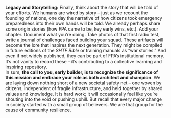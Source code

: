 **Legacy and Storytelling:** Finally, think about the story that will be told of your efforts. We humans are wired by story – just as we recount the founding of nations, one day the narrative of how citizens took emergency preparedness into their own hands will be told. We already perhaps share some origin stories (how FPA came to be, key early wins, etc.). Add your chapter. Document what you’re doing. Take photos of that first radio test, write a journal of challenges faced building your squad. These artifacts will become the lore that inspires the next generation. They might be compiled in future editions of the _SHTF Bible_ or training manuals as “war stories.” And even if not widely published, they can be part of FPA’s institutional memory. It’s not vanity to record these – it’s contributing to a collective learning and inspiring repository.  
In sum, **the call to you, early builder, is to recognize the significance of this mission and embrace your role as both architect and champion**. We are laying down nothing short of a new societal safety net – one woven by citizens, independent of fragile infrastructure, and held together by shared values and knowledge. It is hard work; it will occasionally feel like you’re shouting into the void or pushing uphill. But recall that every major change in society started with a small group of believers. We are that group for the cause of community resilience.